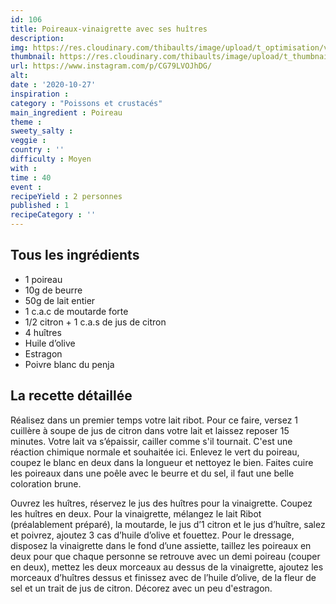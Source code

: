 ```yaml
---
id: 106
title: Poireaux-vinaigrette avec ses huîtres
description: 
img: https://res.cloudinary.com/thibaults/image/upload/t_optimisation/v1603995231/Recipes/20201029_poireaux_vinaigrette_huitre.jpg
thumbnail: https://res.cloudinary.com/thibaults/image/upload/t_thumbnail_josie/v1603995231/Recipes/20201029_poireaux_vinaigrette_huitre.jpg
url: https://www.instagram.com/p/CG79LVOJhDG/
alt: 
date : '2020-10-27'
inspiration : 
category : "Poissons et crustacés"
main_ingredient : Poireau
theme : 
sweety_salty : 
veggie : 
country : ''
difficulty : Moyen
with : 
time : 40
event :
recipeYield : 2 personnes
published : 1
recipeCategory : ''
---
```


## Tous les ingrédients
 - 1 poireau
 - 10g de beurre
 - 50g de lait entier
 - 1 c.a.c de moutarde forte
 - 1/2 citron + 1 c.a.s de jus de citron
 - 4 huîtres
 - Huile d’olive
 - Estragon
 - Poivre blanc du penja

## La recette détaillée
Réalisez dans un premier temps votre lait ribot. Pour ce faire, versez 1 cuillère à soupe de jus de citron dans votre lait et laissez reposer 15 minutes. Votre lait va s’épaissir, cailler comme s'il tournait. C'est une réaction chimique normale et souhaitée ici. Enlevez le vert du poireau, coupez le blanc en deux dans la longueur et nettoyez le bien. Faites cuire les poireaux dans une poêle avec le beurre et du sel, il faut une belle coloration brune.

Ouvrez les huîtres, réservez le jus des huîtres pour la vinaigrette. Coupez les huîtres en deux. Pour la vinaigrette, mélangez le lait Ribot (préalablement préparé), la moutarde, le jus d’1 citron et le jus d’huître, salez et poivrez, ajoutez 3 cas d’huile d’olive et fouettez. Pour le dressage, disposez la vinaigrette dans le fond d’une assiette, taillez les poireaux en deux pour que chaque personne se retrouve avec un demi poireau (couper en deux), mettez les deux morceaux au dessus de la vinaigrette, ajoutez les morceaux d’huîtres dessus et finissez avec de l’huile d’olive, de la fleur de sel et un trait de jus de citron.
Décorez avec un peu d'estragon.